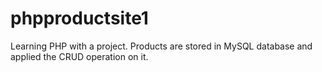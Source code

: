 # phpproductsite1
Learning PHP with a project. Products are stored in MySQL database and applied the CRUD operation on it.
